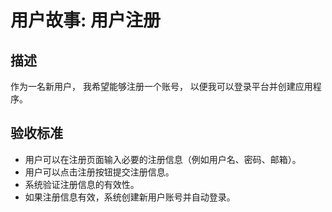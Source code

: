 # 用户故事: 用户注册

## 描述

作为一名新用户，
我希望能够注册一个账号，
以便我可以登录平台并创建应用程序。

## 验收标准

- 用户可以在注册页面输入必要的注册信息（例如用户名、密码、邮箱）。
- 用户可以点击注册按钮提交注册信息。
- 系统验证注册信息的有效性。
- 如果注册信息有效，系统创建新用户账号并自动登录。
